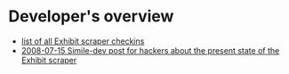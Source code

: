 # Developer's overview #

  * [list of all Exhibit scraper checkins](http://code.google.com/p/ecmanaut/source/list?path=/trunk/sites/everywhere/exhibit-scraper.user.js&start=689)
  * [2008-07-15 Simile-dev post for hackers about the present state of the Exhibit scraper](http://simile.mit.edu/mail/ReadMsg?listName=Dev&msgId=25619)